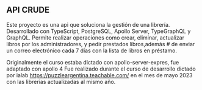 ## API CRUDE
Este proyecto es una api que soluciona la gestión de una librería. Desarrollado con TypeScript, PostgreSQL, Apollo Server,
TypeGraphQL y GraphQL. Permite realizar operaciones como crear, eliminar, actualizar libros por los administradores,
y pedir prestados libros,además # de enviar un correo electrónico cada 7 días con la lista de libros en préstamo.

Originalmente el curso estaba dictado con apollo-server-expres, fue adaptado con apollo 4
Fue realizado durante el curso de desarrollo dictado por ialab https://puzzleargentina.teachable.com/ en el mes de mayo 2023 con las librerias actualizadas al mismo año. 

